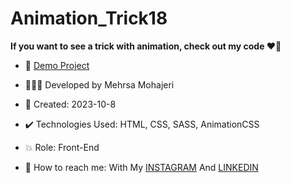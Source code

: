 # Animation_Trick18

**If you want to see a trick with animation, check out my code ♥️👀**



- 🔗 [Demo Project]()
  
- 👩🏻‍💻 Developed by Mehrsa Mohajeri

- 📆 Created: 2023-10-8

- ✔️ Technologies Used: HTML, CSS, SASS, AnimationCSS

- 💥 Role: Front-End

- 📲 How to reach me: With My [INSTAGRAM](https://www.instagram.com/mehrsa_mohajeri_developer) And [LINKEDIN](https://www.linkedin.com/in/mehrsa-mohajeri-developer)
